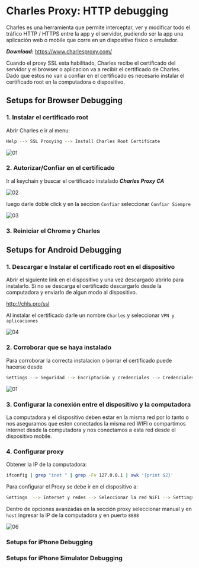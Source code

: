 # Charles Proxy: HTTP debugging

Charles es una herramienta que permite interceptar, ver y modificar todo el tráfico HTTP / HTTPS entre la app y el servidor, pudiendo ser la app una aplicación web o mobile que corre en un dispositivo físico o emulador.

***Download:*** https://www.charlesproxy.com/


Cuando el proxy SSL esta habilitado, Charles recibe el certificado del servidor y el browser o aplicacion va a recibir el certificado de Charles. Dado que estos no van a confiar en el certificado es necesario instalar el certificado root en la computadora o dispositivo.

## Setups for Browser Debugging 

### 1. Instalar el certificado root

Abrir Charles e ir al menu:

```sh
Help --> SSL Proxying --> Install Charles Root Certificate
```

![01](img/img01.png)

### 2. Autorizar/Confiar en el certificado

Ir al keychain y buscar el certificado instalado ***Charles Proxy CA*** 

![02](img/img02.png)


luego darle doble click y en la seccion `Confiar` seleccionar `Confiar Siempre`

![03](img/img03.png)

### 3. Reiniciar el Chrome y Charles

## Setups for Android Debugging 

### 1. Descargar e Instalar el certificado root en el dispositivo

Abrir el siguiente link en el dispositivo y una vez descargado abrirlo para instalarlo. Si no se descarga el certificado descargarlo desde la computadora y enviarlo de algun modo al dispositivo.

http://chls.pro/ssl

Al instalar el certificado darle un nombre `Charles` y seleccionar `VPN y aplicaciones`

![04](img/img004.png)

### 2. Corroborar que se haya instalado

Para corroborar la correcta instalacion o borrar el certificado puede hacerse desde
```sh
Settings --> Seguridad --> Encriptación y credenciales --> Credenciales del usuario
```

![01](img/img08.png)

### 3. Configurar la conexión entre el dispositivo y la computadora

La computadora y el dispositivo deben estar en la misma red por lo tanto o nos aseguramos que esten conectados la misma red WIFI o compartimos internet desde la computadora y nos conectamos a esta red desde el dispositivo mobile.

### 4. Configurar proxy

Obtener la IP de la computadora:

```sh
ifconfig | grep "inet " | grep -Fv 127.0.0.1 | awk '{print $2}'
```

Para configurar el Proxy se debe ir en el dispositivo a:

```sh
Settings  --> Internet y redes --> Seleccionar la red WiFi --> Settings --> Edit
```
 Dentro de opciones avanzadas en la sección proxy seleccionar manual y en `host` ingresar la IP de la computadora y en puerto `8888`

![06](img/img06.png)

### Setups for iPhone Debugging 

### Setups for iPhone Simulator Debugging 

